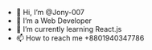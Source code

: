 - 👋 Hi, I’m @Jony-007
- 👀 I’m a Web Developer
- 🌱 I’m currently learning React.js
- 📫 How to reach me +8801940347786

<!---
Jony-007/Jony-007 is a ✨ special ✨ repository because its `README.md` (this file) appears on your GitHub profile.
You can click the Preview link to take a look at your changes.
--->
